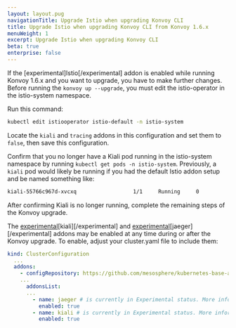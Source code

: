 ```yaml
---
layout: layout.pug
navigationTitle: Upgrade Istio when upgrading Konvoy CLI
title: Upgrade Istio when upgrading Konvoy CLI from Konvoy 1.6.x
menuWeight: 1
excerpt: Upgrade Istio when upgrading Konvoy CLI
beta: true
enterprise: false
---
```


If the [experimental]Istio[/experimental] addon is enabled while running Konvoy 1.6.x and you want to upgrade, you have to make further changes. Before running the `konvoy up --upgrade`, you must edit the istio-operator in the istio-system namespace.

Run this command:

```bash
kubectl edit istiooperator istio-default -n istio-system
```

Locate the `kiali` and `tracing` addons in this configuration and set them to `false`, then save this configuration.

Confirm that you no longer have a Kiali pod running in the istio-system namespace by running `kubectl get pods -n istio-system`. Previously, a `kiali` pod would likely be running if you had the default Istio addon setup and be named something like:

```bash
kiali-55766c967d-xvcxq                  1/1     Running     0          61m
```

After confirming Kiali is no longer running, complete the remaining steps of the Konvoy upgrade.

The [experimental][Kiali][kiali][/experimental] and [experimental][Jaeger][jaeger][/experimental] addons may be enabled at any time during or after the Konvoy upgrade. To enable, adjust your cluster.yaml file to include them:

```yaml
kind: ClusterConfiguration
  ...
  addons:
    - configRepository: https://github.com/mesosphere/kubernetes-base-addons
    ...
      addonsList:
      ...
        - name: jaeger # is currently in Experimental status. More information: https://docs.d2iq.com/dkp/konvoy/latest/version-policy/#experimental-status
          enabled: true
        - name: kiali # is currently in Experimental status. More information: https://docs.d2iq.com/dkp/konvoy/latest/version-policy/#experimental-status
          enabled: true
```

[jaeger]: https://www.jaegertracing.io/
[kiali]: https://kiali.io/
